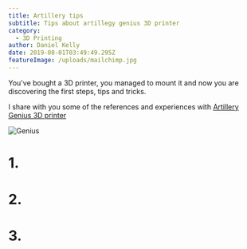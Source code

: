 ```yaml
---
title: Artillery tips
subtitle: Tips about artillegy genius 3D printer
category:
  - 3D Printing
author: Daniel Kelly
date: 2019-08-01T03:49:49.295Z
featureImage: /uploads/mailchimp.jpg
---
```


You've bought a 3D printer, you managed to mount it and now you are discovering the first steps, tips and tricks.

I share with you some of the references and experiences with [Artillery Genius 3D printer](https://artillery3d.es/artillery-genius/)

![Genius](/uploads/artillery-genius.jpg)


# 1. 

# 2. 

# 3. 
